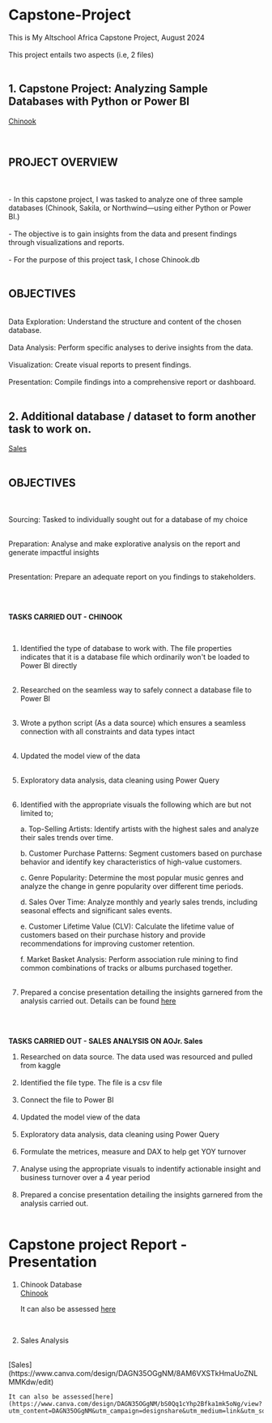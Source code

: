 # Capstone-Project
This is My Altschool Africa Capstone Project, August 2024
<br /> <br />
This project entails two aspects (i.e, 2 files)
<br />
<br />

## 1. Capstone Project: Analyzing Sample Databases with Python or Power BI
  [Chinook](https://github.com/Ojayy94/Capstone-Project/blob/main/chinook(python%20script))

<br />

## PROJECT OVERVIEW
<br />
<br />
- In this capstone project, I was tasked to analyze one of three sample databases (Chinook, Sakila, or Northwind—using either Python or Power BI.)
<br /> <br />
- The objective is to gain insights from the data and present findings through visualizations and reports.
<br /> <br />
- For the purpose of this project task, I chose Chinook.db
<br /> <br />

## OBJECTIVES   
<br />
Data Exploration: Understand the structure and content of the chosen database.
<br /> <br />
Data Analysis: Perform specific analyses to derive insights from the data.
<br /> <br />
Visualization: Create visual reports to present findings.
<br /> <br />
Presentation: Compile findings into a comprehensive report or dashboard.
<br /> <br />

## 2. Additional database / dataset to form another task to work on. 
   [Sales](https://github.com/Ojayy94/Capstone-Project/blob/main/Sales_v2)
<br /> <br />

## OBJECTIVES
   <br /> <br />
Sourcing: Tasked to individually sought out for a database of my choice
<br /> <br />

Preparation: Analyse and make explorative analysis on the report and generate impactful insights
<br /> <br />

Presentation: Prepare an adequate report on you findings to stakeholders.
<br /> <br />

<br />

**TASKS CARRIED OUT - CHINOOK**

<br />

1. Identified the type of database to work with. The file properties indicates that it is a database file which ordinarily won't be loaded to Power BI directly
<br /> <br />

2. Researched on the seamless way to safely connect a database file to Power BI
<br /> <br />

3. Wrote a python script (As a data source) which ensures a seamless connection with all constraints and data types intact
<br /> <br />

4. Updated the model view of the data
<br /> <br />

5. Exploratory data analysis, data cleaning using Power Query
<br /> <br />

6. Identified with the appropriate visuals the following which are but not limited to;

   	a. Top-Selling Artists: Identify artists with the highest sales and analyze their sales trends over time.

   	b. Customer Purchase Patterns: Segment customers based on purchase behavior and identify key characteristics of high-value customers.

   	c. Genre Popularity: Determine the most popular music genres and analyze the change in genre popularity over different time periods.

   	d. Sales Over Time: Analyze monthly and yearly sales trends, including seasonal effects and significant sales events.

   	e. Customer Lifetime Value (CLV): Calculate the lifetime value of customers based on their purchase history and provide recommendations for improving customer retention.

   	f. Market Basket Analysis: Perform association rule mining to find common combinations of tracks or albums purchased together.
<br /> <br />

8. Prepared a concise presentation detailing the insights garnered from the analysis carried out. Details can be found [here](https://docs.google.com/document/d/1NVuKAm-d5sUYn-IybbB4wowRM300COwgVeef5nrmdhc/edit)

<br /> <br />

**TASKS CARRIED OUT - SALES ANALYSIS ON AOJr. Sales**


1. Researched on data source. The data used was resourced and pulled from kaggle
<br /> <br />
2. Identified the file type. The file is a csv file
<br /> <br />
3. Connect the file to Power BI
<br /> <br />
4. Updated the model view of the data
<br /> <br />
5. Exploratory data analysis, data cleaning using Power Query
<br /> <br />
6. Formulate the metrices, measure and DAX to help get YOY turnover
<br /> <br />
7. Analyse using the appropriate visuals to indentify actionable insight and business turnover over a 4 year period
<br /> <br />
8. Prepared a concise presentation detailing the insights garnered from the analysis carried out.
<br /> <br />

# Capstone project Report - Presentation

1. Chinook Database
   <br />
	[Chinook](https://www.canva.com/design/DAGNuuBFX3I/0C67lng_jf1Q91vHJyF8lA/view?utm_content=DAGNuuBFX3I&utm_campaign=designshare&utm_medium=link&utm_source=editor)


	It can also be assessed [here](https://www.canva.com/design/DAGNuuBFX3I/_XW_VuzIKfiuHfUHUZl5Fw/edit)

<br />

2. Sales Analysis
  <br />
	[Sales](https://www.canva.com/design/DAGN35OGgNM/8AM6VXSTkHmaUoZNLMMKdw/edit)


	It can also be assessed[here](https://www.canva.com/design/DAGN35OGgNM/bS0Qq1cYhp2Bfka1mk5oNg/view?utm_content=DAGN35OGgNM&utm_campaign=designshare&utm_medium=link&utm_source=editor)
<br />
